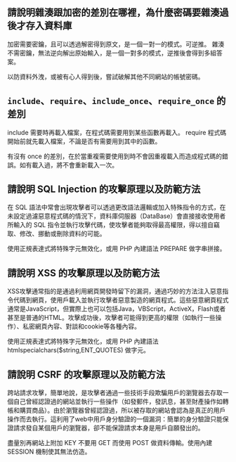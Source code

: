 ## 請說明雜湊跟加密的差別在哪裡，為什麼密碼要雜湊過後才存入資料庫

加密需要密鑰，且可以透過解密得到原文，是一個一對一的模式。可逆推。
雜湊不需密鑰，無法逆向解出原始輸入，是一個一對多的模式，逆推後會得到多組答案。

以防資料外洩，或被有心人得到後，嘗試破解其他不同網站的帳號密碼。

## `include`、`require`、`include_once`、`require_once` 的差別

include 需要時再載入檔案，在程式碼需要用到某些函數再載入。
require 程式碼開始前就先載入檔案，不論是否有需要用到其中的函數。

有沒有 once 的差別，在於當重複需要使用到時不會因重複載入而造成程式碼的錯誤。如有載入過，將不會重新載入一次。

## 請說明 SQL Injection 的攻擊原理以及防範方法

在 SQL 語法中常會出現攻擊者可以透過更改語法邏輯或加入特殊指令的方式，在未設定過濾惡意程式碼的情況下，資料庫伺服器（DataBase）會直接接收使用者所輸入的 SQL 指令並執行攻擊代碼，使攻擊者能夠取得最高權限，得以擅自竊取、修改、挪動或刪除資料的可能。

使用正規表達式將特殊字元無效化，或用 PHP 內建語法 PREPARE 做字串拼接。

##  請說明 XSS 的攻擊原理以及防範方法

XSS攻擊通常指的是通過利用網頁開發時留下的漏洞，通過巧妙的方法注入惡意指令代碼到網頁，使用戶載入並執行攻擊者惡意製造的網頁程式。這些惡意網頁程式通常是JavaScript，但實際上也可以包括Java，VBScript，ActiveX，Flash或者甚至是普通的HTML。攻擊成功後，攻擊者可能得到更高的權限（如執行一些操作）、私密網頁內容、對談和cookie等各種內容。

使用正規表達式將特殊字元無效化，或用 PHP 內建語法 htmlspecialchars($string,ENT_QUOTES) 做字元。

## 請說明 CSRF 的攻擊原理以及防範方法

跨站請求攻擊，簡單地說，是攻擊者通過一些技術手段欺騙用戶的瀏覽器去存取一個自己曾經認證過的網站並執行一些操作（如發郵件，發訊息，甚至財產操作如轉帳和購買商品）。由於瀏覽器曾經認證過，所以被存取的網站會認為是真正的用戶操作而去執行。這利用了web中用戶身分驗證的一個漏洞：簡單的身分驗證只能保證請求發自某個用戶的瀏覽器，卻不能保證請求本身是用戶自願發出的。

盡量別再網站上附加 KEY 不要用 GET 而使用 POST 做資料傳輸。使用內建 SESSION 機制使其無法仿造。
